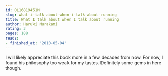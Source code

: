 ```yaml
---
id: OL16819451M
slug: what-i-talk-about-when-i-talk-about-running
title: What I talk about when I talk about running
author: Haruki Murakami
rating: 3
pages: 188
reads:
- finished_at: '2010-05-04'
---
```

I will likely appreciate this book more in a few decades from now. For now, I found his philosophy too weak for my tastes. Definitely some gems in here though.
